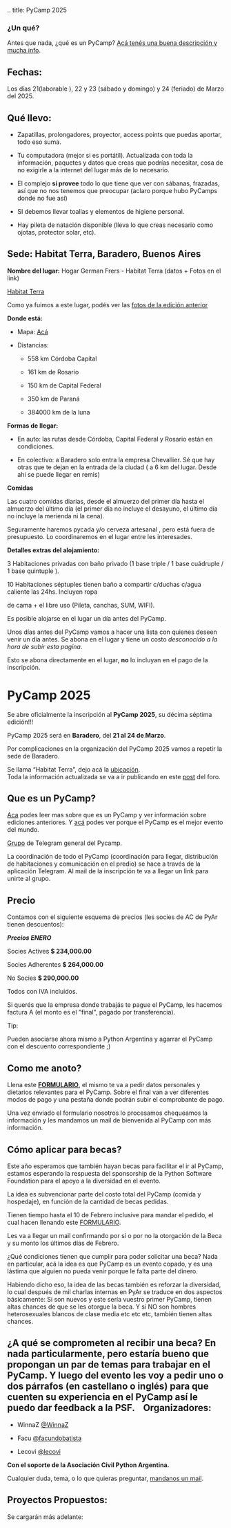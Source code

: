 
.. title: PyCamp 2025


### ¿Un qué?

  
  
Antes que nada, ¿qué es un PyCamp? [Acá tenés una buena descripción y mucha info](link://post_path/PyCamp/).

  
  

Fechas:
-------------------------------------------

  

Los días 21(laborable ), 22 y 23 (sábado y domingo) y 24 (feriado) de Marzo del 2025.

  

Qué llevo:
-------------------------------------------

  

- Zapatillas, prolongadores, proyector, access points que puedas aportar, todo eso suma.

  

- Tu computadora (mejor si es portátil). Actualizada con toda la información, paquetes y datos que creas que podrías necesitar, cosa de no exigirle a la internet del lugar más de lo necesario.

  

- El complejo **sí provee** todo lo que tiene que ver con sábanas, frazadas, así que no nos tenemos que preocupar (aclaro porque hubo PyCamps donde no fue así)

  

- SI debemos llevar toallas y elementos de higiene personal.

  

- Hay pileta de natación disponible (lleva lo que creas necesario como ojotas, protector solar, etc).

  

Sede: Habitat Terra, Baradero, Buenos Aires
-------------------------------------------

**Nombre del lugar:** Hogar German Frers - Habitat Terra (datos + Fotos en el link)

[Habitat Terra](http://www.habitatterra.com.ar/)

Como ya fuimos a este lugar, podés ver las [fotos de la edición anterior](https://photos.app.goo.gl/wGXTYcb8fFQJWZBE6)


**Donde está:**

 * Mapa:  [Acá](https://goo.gl/maps/QoJyXWX9jHULXDF56)

 * Distancias:

   * 558 km Córdoba Capital

   * 161 km de Rosario

   * 150 km de Capital Federal 

   * 350 km de Paraná 

   * 384000 km de la luna

**Formas de llegar:**


* En auto: las rutas desde Córdoba, Capital Federal y Rosario están en condiciones.

* En colectivo: a Baradero solo entra la empresa Chevallier. Sé que hay otras que te dejan en la entrada de la ciudad ( a 6 km del lugar. Desde ahi se puede llegar en remis) 

**Comidas**

Las cuatro comidas diarias, desde el almuerzo del primer día hasta el almuerzo del último día (el primer día no incluye el desayuno, el último día no incluye la merienda ni la cena).

Seguramente haremos pycada y/o cerveza artesanal , pero está fuera de presupuesto. Lo coordinaremos en el lugar entre les interesades.

**Detalles extras del alojamiento:**

3 Habitaciones privadas con baño privado (1 base triple / 1 base cuádruple / 1 base quintuple ).

10 Habitaciones séptuples tienen baño a compartir c/duchas c/agua caliente las 24hs. Incluyen ropa

de cama + el libre uso (Pileta, canchas, SUM, WIFI).

Es posible alojarse en el lugar un día antes del PyCamp.

Unos días antes del PyCamp vamos a hacer una lista con quienes deseen venir un dia antes. Se abona en el lugar y tiene un costo _desconocido a la hora de subir esta pagina_.

Esto se abona directamente en el lugar, **no** lo incluyan en el pago de la inscripción.

# PyCamp 2025

Se abre oficialmente la inscripción al **PyCamp 2025**, su décima séptima edición!!! 

PyCamp 2025 será en **Baradero**, del **21 al 24 de Marzo**.

Por complicaciones en la organización del PyCamp 2025 vamos a repetir la sede de Baradero.

Se llama “Habitat Terra”, dejo acá la [ubicación](https://maps.app.goo.gl/KCnqNbfF9D24ydQj7).\
Toda la información actualizada se va a ir publicando en este [post](https://pyar.discourse.group/t/pycamp-2025/1373) del foro.

## **Que es un PyCamp?**

[Aca](https://wiki.python.org.ar/pycamp/) podes leer mas sobre que es un PyCamp y ver información sobre ediciones anteriores. Y [acá](https\://www\.youtube.com/watch?v=o1561Xtw9wU) podes ver porque el PyCamp es el mejor evento del mundo.

[Grupo](https://t.me/joinchat/Tw0821hd2lkOAjyU) de Telegram general del Pycamp.

La coordinación de todo el PyCamp (coordinación para llegar, distribución de habitaciones y comunicación en el predio) se hace a través de la aplicación Telegram. Al mail de la inscripción te va a llegar un link para unirte al grupo.




## **Precio**  

Contamos con el siguiente esquema de precios (les socies de AC de PyAr tienen descuentos):

***Precios ENERO***

Socies Actives  **$ 234,000.00**

Socies Adherentes **$ 264,000.00**

No Socies  **$ 290,000.00** 

Todos con IVA incluidos.




Si querés que la empresa donde trabajás te pague el PyCamp, les hacemos factura A (el monto es el "final", pagado por transferencia).

Tip:

Pueden asociarse ahora mismo a Python Argentina y agarrar el PyCamp con el descuento correspondiente ;)

## **Como me anoto?**

Llena este [**FORMULARIO**](https://forms.gle/bjE9gPyqu6ZEjAjcA), el mismo te va a pedir datos personales y dietarios relevantes para el PyCamp. Sobre el final van a ver diferentes modos de pago y una pestaña donde podrán subir el comprobante de pago.

Una vez enviado el formulario nosotros lo procesamos chequeamos la información y les mandamos un mail de bienvenida al PyCamp con más información.

## **Cómo aplicar para becas?**

Este año esperamos que también hayan becas para facilitar el ir al PyCamp, estamos esperando la respuesta del sponsorship de la Python Software Foundation para el apoyo a la diversidad en el evento.

La idea es subvencionar parte del costo total del PyCamp (comida y hospedaje), en función de la cantidad de becas pedidas.

Tienen tiempo hasta el 10 de Febrero inclusive para mandar el pedido, el cual hacen llenando este [FORMULARIO](https://forms.gle/o8hB5cBVNX1WgG5P7).

Les va a llegar un mail confirmando por sí o por no la otorgación de la Beca y su monto los últimos días de Febrero.

¿Qué condiciones tienen que cumplir para poder solicitar una beca? Nada en particular, acá la idea es que PyCamp es un evento copado, y es una lástima que alguien no pueda venir porque le falta parte del dinero.

Habiendo dicho eso, la idea de las becas también es reforzar la diversidad, lo cual después de mil charlas internas en PyAr se traduce en dos aspectos básicamente: Si son nuevos y este sería vuestro primer PyCamp, tienen altas chances de que se les otorgue la beca. Y si NO son hombres heterosexuales blancos de clase media etc etc etc, también tienen altas chances.

¿A qué se comprometen al recibir una beca? En nada particularmente, pero estaría bueno que propongan un par de temas para trabajar en el PyCamp. Y luego del evento les voy a pedir uno o dos párrafos (en castellano o inglés) para que cuenten su experiencia en el PyCamp así le puedo dar feedback a la PSF.
​
​
​
Organizadores: 
--------------
- WinnaZ [@WinnaZ](https://t.me/WinnaZ)

- Facu [@facundobatista](https://t.me/facundobatista)

- Lecovi [@lecovi](https://t.me/lecovi)


**Con el soporte de la Asociación Civil Python Argentina.**
  

Cualquier duda, tema, o lo que quieras preguntar, [mandanos un mail](mailto:pycamp@ac.python.org.ar).

Proyectos Propuestos:
---------------------

Se cargarán más adelante:
